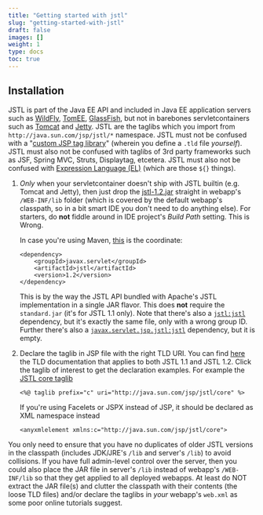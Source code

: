 ```yaml
---
title: "Getting started with jstl"
slug: "getting-started-with-jstl"
draft: false
images: []
weight: 1
type: docs
toc: true
---
```


## Installation
JSTL is part of the Java EE API and included in Java EE application servers such as [WildFly][9], [TomEE][10], [GlassFish][11], but not in barebones servletcontainers such as [Tomcat][12] and [Jetty][13]. JSTL are the taglibs which you import from `http://java.sun.com/jsp/jstl/*` namespace. JSTL must not be confused with a "[custom JSP tag library][14]" (wherein you define a `.tld` file *yourself*). JSTL must also not be confused with taglibs of 3rd party frameworks such as JSF, Spring MVC, Struts, Displaytag, etcetera. JSTL must also not be confused with [Expression Language (EL)][15] (which are those `${}` things).

 1. *Only* when your servletcontainer doesn't ship with JSTL builtin (e.g. Tomcat and Jetty), then just drop the [jstl-1.2.jar][16] straight in webapp's `/WEB-INF/lib` folder (which is covered by the default webapp's classpath, so in a bit smart IDE you don't need to do anything else). For starters, do **not** fiddle around in IDE project's *Build Path* setting. This is Wrong.

    In case you're using Maven, [this][17] is the coordinate:

    <!-- language: xml -->
    
        <dependency>
            <groupId>javax.servlet</groupId>
            <artifactId>jstl</artifactId>
            <version>1.2</version>
        </dependency>

    This is by the way the JSTL API bundled with Apache's JSTL implementation in a single JAR flavor. This does **not** require the `standard.jar` (it's for JSTL 1.1 only). Note that there's also a [`jstl:jstl`][18] dependency, but it's exactly the same file, only with a wrong group ID. Further there's also a [`javax.servlet.jsp.jstl:jstl`][19] dependency, but it is empty.

 2. Declare the taglib in JSP file with the right TLD URI. You can find [here][1] the TLD documentation that applies to both JSTL 1.1 and JSTL 1.2. Click the taglib of interest to get the declaration examples. For example the [JSTL core taglib][2]

    <!-- language: xhtml -->

        <%@ taglib prefix="c" uri="http://java.sun.com/jsp/jstl/core" %>

    If you're using Facelets or JSPX instead of JSP, it should be declared as XML namespace instead

    <!-- language: xhtml -->

        <anyxmlelement xmlns:c="http://java.sun.com/jsp/jstl/core">

You only need to ensure that you have no duplicates of older JSTL versions in the classpath (includes JDK/JRE's `/lib` and server's `/lib`) to avoid collisions. If you have full admin-level control over the server, then you could also place the JAR file in server's `/lib` instead of webapp's `/WEB-INF/lib` so that they get applied to all deployed webapps. At least do NOT extract the JAR file(s) and clutter the classpath with their contents (the loose TLD files) and/or declare the taglibs in *your* webapp's `web.xml` as some poor online tutorials suggest.

  [1]: http://docs.oracle.com/javaee/5/jstl/1.1/docs/tlddocs/
  [2]: http://docs.oracle.com/javaee/5/jstl/1.1/docs/tlddocs/c/tld-summary.html
  [9]: http://wildfly.org
  [10]: http://tomee.apache.org
  [11]: http://glassfish.org
  [12]: http://tomcat.apache.org
  [13]: http://www.eclipse.org/jetty/
  [14]: http://docs.oracle.com/javaee/5/tutorial/doc/bnalj.html
  [15]: http://stackoverflow.com/tags/el/info
  [16]: http://central.maven.org/maven2/javax/servlet/jstl/1.2/jstl-1.2.jar
  [17]: http://mvnrepository.com/artifact/javax.servlet/jstl/1.2
  [18]: http://mvnrepository.com/artifact/jstl/jstl/1.2
  [19]: http://mvnrepository.com/artifact/javax.servlet.jsp.jstl/jstl/1.2


